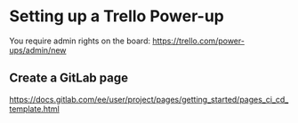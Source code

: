 # Setting up a Trello Power-up

You require admin rights on the board: https://trello.com/power-ups/admin/new

## Create a GitLab page

https://docs.gitlab.com/ee/user/project/pages/getting_started/pages_ci_cd_template.html